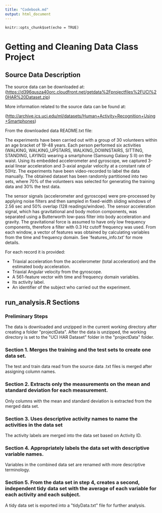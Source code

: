 ```yaml
---
title: "Codebook.md"
output: html_document
---
```


```{r setup, include=FALSE}
knitr::opts_chunk$set(echo = TRUE)
```

# Getting and Cleaning Data Class Project

## Source Data Description
The source data can be downloaded at: (https://d396qusza40orc.cloudfront.net/getdata%2Fprojectfiles%2FUCI%20HAR%20Dataset.zip)

More information related to the source data can be found at:

(http://archive.ics.uci.edu/ml/datasets/Human+Activity+Recognition+Using+Smartphones)

From the downloaded data README.txt file:

The experiments have been carried out with a group of 30 volunteers within an age bracket of 19-48 years. Each person performed six activities (WALKING, WALKING_UPSTAIRS, WALKING_DOWNSTAIRS, SITTING, STANDING, LAYING) wearing a smartphone (Samsung Galaxy S II) on the waist. Using its embedded accelerometer and gyroscope, we captured 3-axial linear acceleration and 3-axial angular velocity at a constant rate of 50Hz. The experiments have been video-recorded to label the data manually. The obtained dataset has been randomly partitioned into two sets, where 70% of the volunteers was selected for generating the training data and 30% the test data. 

The sensor signals (accelerometer and gyroscope) were pre-processed by applying noise filters and then sampled in fixed-width sliding windows of 2.56 sec and 50% overlap (128 readings/window). The sensor acceleration signal, which has gravitational and body motion components, was separated using a Butterworth low-pass filter into body acceleration and gravity. The gravitational force is assumed to have only low frequency components, therefore a filter with 0.3 Hz cutoff frequency was used. From each window, a vector of features was obtained by calculating variables from the time and frequency domain. See 'features_info.txt' for more details. 

For each record it is provided:

- Triaxial acceleration from the accelerometer (total acceleration) and the estimated body acceleration.
- Triaxial Angular velocity from the gyroscope. 
- A 561-feature vector with time and frequency domain variables. 
- Its activity label. 
- An identifier of the subject who carried out the experiment.

## run_analysis.R Sections
### Preliminary Steps
The data is downloaded and unzipped in the current working directory after creating a folder "projectData".  After the data is unzipped, the working directory is set to the "UCI HAR Dataset" folder in the "projectData" folder.  

### Section 1. Merges the training and the test sets to create one data set.
The test and train data read from the source data .txt files is merged after assigning column names.  

### Section 2. Extracts only the measurements on the mean and standard deviation for each measurement.
Only columns with the mean and standard deviation is extracted from the merged data set.  

### Section 3. Uses descriptive activity names to name the activities in the data set
The activity labels are merged into the data set based on Activity ID.

### Section 4. Appropriately labels the data set with descriptive variable names.
Variables in the combined data set are renamed with more descriptive terminology.  

### Section 5. From the data set in step 4, creates a second, independent tidy data set with the average of each variable for each activity and each subject.
A tidy data set is exported into a "tidyData.txt" file for further analysis.  


